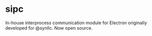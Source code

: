 # sipc
In-house interprocess communication module for Electron originally developed for @synllc. Now open source.
